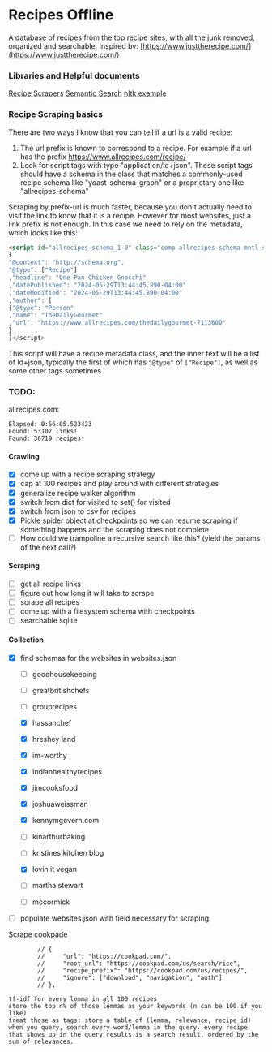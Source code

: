 # Recipes Offline

A database of recipes from the top recipe sites, with all the junk removed, organized and searchable.
Inspired by: [https://www.justtherecipe.com/](https://www.justtherecipe.com/)

### Libraries and Helpful documents

[Recipe Scrapers](https://github.com/hhursev/recipe-scrapers)
[Semantic Search](https://subirverma.medium.com/semantic-search-with-s-bert-is-all-you-need-951bc710e160)
[nltk example](https://github.com/gautamdasika/Document-Search-Engine/blob/master/finalsearch.py)


### Recipe Scraping basics

There are two ways I know that you can tell if a url is a valid recipe:

1. The url prefix is known to correspond to a recipe. For example if a url has the prefix https://www.allrecipes.com/recipe/ 
2. Look for script tags with type "application/ld+json". These script tags should have a schema in the class that matches a commonly-used recipe schema like "yoast-schema-graph" or a proprietary one like "allrecipes-schema"

Scraping by prefix-url is much faster, because you don't actually need to visit the link to know that it is a recipe. However for most websites, just a link prefix is not enough. In this case we need to rely on the metadata, which looks like this:

```html
<script id="allrecipes-schema_1-0" class="comp allrecipes-schema mntl-schema-unified" type="application/ld+json">[
{
"@context": "http://schema.org",
"@type": ["Recipe"]
,"headline": "One Pan Chicken Gnocchi"
,"datePublished": "2024-05-29T13:44:45.890-04:00"
,"dateModified": "2024-05-29T13:44:45.890-04:00"
,"author": [
{"@type": "Person"
,"name": "TheDailyGourmet"
,"url": "https://www.allrecipes.com/thedailygourmet-7113600"
}
]</script>
```

This script will have a recipe metadata class, and the inner text will be a list of ld+json, typically the first of which has `"@type"` of `["Recipe"]`, as well as some other tags sometimes.

### TODO:

allrecipes.com:
```commandline
Elapsed: 0:56:05.523423
Found: 53107 links!
Found: 36719 recipes!
```

#### Crawling
- [x] come up with a recipe scraping strategy
- [x] cap at 100 recipes and play around with different strategies
- [x] generalize recipe walker algorithm
- [x] switch from dict for visited to set() for visited
- [x] switch from json to csv for recipes
- [x] Pickle spider object at checkpoints so we can resume scraping if something happens and the scraping does not complete
- [ ] How could we trampoline a recursive search like this? (yield the params of the next call?)

#### Scraping
- [ ] get all recipe links
- [ ] figure out how long it will take to scrape
- [ ] scrape all recipes
- [ ] come up with a filesystem schema with checkpoints
- [ ] searchable sqlite

#### Collection
- [x] find schemas for the websites in websites.json
    - [ ] goodhousekeeping
    - [ ] greatbritishchefs
    - [ ] grouprecipes
    - [x] hassanchef
    - [x] hreshey land
    - [x] im-worthy
    - [x] indianhealthyrecipes
    - [x] jimcooksfood
    - [x] joshuaweissman
    - [x] kennymgovern.com
    - [ ] kinarthurbaking
    - [ ] kristines kitchen blog
    - [x] lovin it vegan
    - [ ] martha stewart
    - [ ] mccormick



 - [ ] populate websites.json with field necessary for scraping

Scrape cookpade
```
        // {
        //     "url": "https://cookpad.com/",
        //     "root_url": "https://cookpad.com/us/search/rice",
        //     "recipe_prefix": "https://cookpad.com/us/recipes/",
        //     "ignore": ["download", "navigation", "auth"]
        // },
```

```
tf-idf for every lemma in all 100 recipes
store the top n% of those lemmas as your keywords (n can be 100 if you like)
treat those as tags: store a table of (lemma, relevance, recipe_id)
when you query, search every word/lemma in the query. every recipe that shows up in the query results is a search result, ordered by the sum of relevances.
```